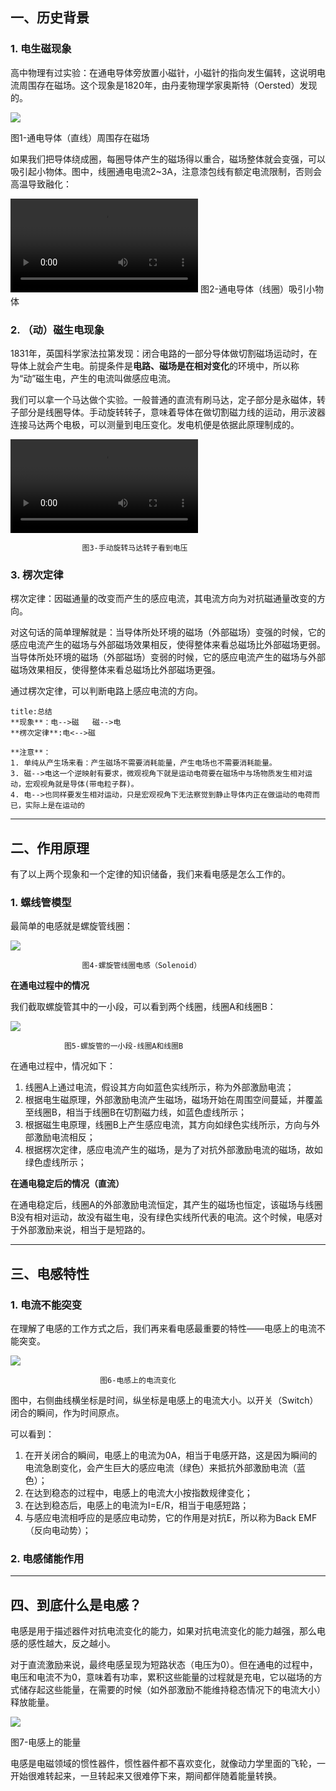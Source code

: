 ## 一、历史背景

### **1. 电生磁现象**

高中物理有过实验：在通电导体旁放置小磁针，小磁针的指向发生偏转，这说明电流周围存在磁场。这个现象是1820年，由丹麦物理学家奥斯特（Oersted）发现的。

![](https://pic2.zhimg.com/v2-53e2e917a22e7a31d3cbb1e210389e87_1440w.jpg)

图1-通电导体（直线）周围存在磁场

如果我们把导体绕成圈，每圈导体产生的磁场得以重合，磁场整体就会变强，可以吸引起小物体。图中，线圈通电电流2~3A，注意漆包线有额定电流限制，否则会高温导致融化：

![动图封面](https://vdn3.vzuu.com/SD/624200d2-235f-11eb-8965-3ab99130e4ee.mp4?auth_key=1731836248-0-0-18bc72f9f3043e5f1fc3f19e134de05d&bu=078babd7&c=avc.0.0&disable_local_cache=1&expiration=1731836248&f=mp4&pu=078babd7&v=tx)
图2-通电导体（线圈）吸引小物体

### **2. （动）磁生电现象**

1831年，英国科学家法拉第发现：闭合电路的一部分导体做切割磁场运动时，在导体上就会产生电。前提条件是**电路、磁场是在相对变化**的环境中，所以称为“动”磁生电，产生的电流叫做感应电流。

我们可以拿一个马达做个实验。一般普通的直流有刷马达，定子部分是永磁体，转子部分是线圈导体。手动旋转转子，意味着导体在做切割磁力线的运动，用示波器连接马达两个电极，可以测量到电压变化。发电机便是依据此原理制成的。

![动图封面](https://vdn6.vzuu.com/SD/167db374-237f-11eb-895f-4ea13705a4c5.mp4?pkey=AAXyJv5o5Z4bd3FCVhoASP2SL1IxpdxNsxJKFu_IRSSdM-zhTY8vC3YnJZBKjyo9yqc9dp6QIP7sHI9Tqub-Dc2R&bu=078babd7&c=avc.0.0&expiration=1731839856&f=mp4&pu=078babd7&v=ks6)

					图3-手动旋转马达转子看到电压

### **3. 楞次定律**


楞次定律：因磁通量的改变而产生的感应电流，其电流方向为对抗磁通量改变的方向。

对这句话的简单理解就是：当导体所处环境的磁场（外部磁场）变强的时候，它的感应电流产生的磁场与外部磁场效果相反，使得整体来看总磁场比外部磁场更弱。当导体所处环境的磁场（外部磁场）变弱的时候，它的感应电流产生的磁场与外部磁场效果相反，使得整体来看总磁场比外部磁场更强。

通过楞次定律，可以判断电路上感应电流的方向。



```ad-note
title:总结
**现象**：电-->磁   磁-->电
**楞次定律**:电<-->磁

**注意**：
1. 单纯从产生场来看：产生磁场不需要消耗能量，产生电场也不需要消耗能量。
3. 磁-->电这一个逆映射有要求，微观视角下就是运动电荷要在磁场中与场物质发生相对运动，宏观视角就是导体(带电粒子群)。
4. 电-->也同样要发生相对运动，只是宏观视角下无法察觉到静止导体内正在做运动的电荷而已，实际上是在运动的
```

---

## 二、作用原理

有了以上两个现象和一个定律的知识储备，我们来看电感是怎么工作的。

### 1. 螺线管模型
最简单的电感就是螺旋管线圈：

![](https://pic4.zhimg.com/v2-61e87141cf334dd0e545e21584887825_1440w.jpg)

					图4-螺旋管线圈电感（Solenoid）

**在通电过程中的情况**

我们截取螺旋管其中的一小段，可以看到两个线圈，线圈A和线圈B：

![](https://pic4.zhimg.com/v2-9a946d5807824e806840cfaaa7a521eb_1440w.jpg)

				图5-螺旋管的一小段-线圈A和线圈B

在通电过程中，情况如下：

1. 线圈A上通过电流，假设其方向如蓝色实线所示，称为外部激励电流；
2. 根据电生磁原理，外部激励电流产生磁场，磁场开始在周围空间蔓延，并覆盖至线圈B，相当于线圈B在切割磁力线，如蓝色虚线所示；
3. 根据磁生电原理，线圈B上产生感应电流，其方向如绿色实线所示，方向与外部激励电流相反；
4. 根据楞次定律，感应电流产生的磁场，是为了对抗外部激励电流的磁场，故如绿色虚线所示；

**在通电稳定后的情况（直流）**

在通电稳定后，线圈A的外部激励电流恒定，其产生的磁场也恒定，该磁场与线圈B没有相对运动，故没有磁生电，没有绿色实线所代表的电流。这个时候，电感对于外部激励来说，相当于是短路的。

---

## 三、电感特性


### 1. 电流不能突变

在理解了电感的工作方式之后，我们再来看电感最重要的特性——电感上的电流不能突变。

![](https://pic4.zhimg.com/v2-df34375e0a5fdf3eeeb30b7bf5dcebbf_1440w.jpg)

						图6-电感上的电流变化

图中，右侧曲线横坐标是时间，纵坐标是电感上的电流大小。以开关（Switch）闭合的瞬间，作为时间原点。

可以看到：

1. 在开关闭合的瞬间，电感上的电流为0A，相当于电感开路，这是因为瞬间的电流急剧变化，会产生巨大的感应电流（绿色）来抵抗外部激励电流（蓝色）；
2. 在达到稳态的过程中，电感上的电流大小按指数规律变化；
3. 在达到稳态后，电感上的电流为I=E/R，相当于电感短路；
4. 与感应电流相呼应的是感应电动势，它的作用是对抗E，所以称为Back EMF（反向电动势）；


### 2. 电感储能作用



---

## 四、到底什么是电感？

电感是用于描述器件对抗电流变化的能力，如果对抗电流变化的能力越强，那么电感的感性越大，反之越小。

对于直流激励来说，最终电感呈现为短路状态（电压为0）。但在通电的过程中，电压和电流不为0，意味着有功率，累积这些能量的过程就是充电，它以磁场的方式储存起这些能量，在需要的时候（如外部激励不能维持稳态情况下的电流大小）释放能量。

![](https://pic1.zhimg.com/v2-37ffb6107e174ad2b080ac23c55360fc_1440w.jpg)

图7-电感上的能量

电感是电磁领域的惯性器件，惯性器件都不喜欢变化，就像动力学里面的飞轮，一开始很难转起来，一旦转起来又很难停下来，期间都伴随着能量转换。